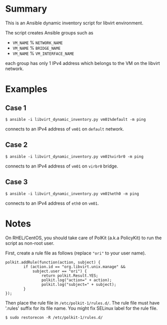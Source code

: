 # Summary
This is an Ansible dynamic inventory script for libvirt environment.

The script creates Ansible groups such as

- `VM_NAME` % `NETWORK_NAME`
- `VM_NAME` % `BRIDGE_NAME`
- `VM_NAME` % `VM_INTERFACE_NAME`

each group has only 1 IPv4 address which belongs to the VM on the libvirt network.

# Examples
## Case 1
```
$ ansible -i libvirt_dynamic_inventory.py vm01%default -m ping
```
connects to an IPv4 address of `vm01` on `default` network.

## Case 2
```
$ ansible -i libvirt_dynamic_inventory.py vm01%virbr0 -m ping
```
connects to an IPv4 address of `vm01` on `virbr0` bridge.

## Case 3
```
$ ansible -i libvirt_dynamic_inventory.py vm01%eth0 -m ping
```
connects to an IPv4 address of `eth0` on `vm01`.

# Notes
On RHEL/CentOS, you should take care of PolKit (a.k.a PolicyKit) to run the script as non-root user.

First, create a rule file as follows (replace `"ori"` to your user name).
```
polkit.addRule(function(action, subject) {
        if (action.id == "org.libvirt.unix.manage" &&
            subject.user == "ori") {
                return polkit.Result.YES;
                polkit.log("action=" + action);
                polkit.log("subject=" + subject);
        }
});
```
Then place the rule file in `/etc/polkit-1/rules.d/`.
The rule file must have '.rules' suffix for its file name.
You might fix SELinux label for the rule file.
```
$ sudo restorecon -R /etc/polkit-1/rules.d/
```
